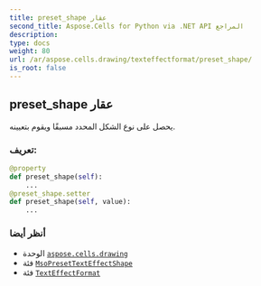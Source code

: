 ```yaml
---
title: preset_shape عقار
second_title: Aspose.Cells for Python via .NET API المراجع
description:
type: docs
weight: 80
url: /ar/aspose.cells.drawing/texteffectformat/preset_shape/
is_root: false
---
```

##  preset_shape عقار

يحصل على نوع الشكل المحدد مسبقًا ويقوم بتعيينه.
###  تعريف:
```python
@property
def preset_shape(self):
    ...
@preset_shape.setter
def preset_shape(self, value):
    ...
```

###  أنظر أيضا
* الوحدة [`aspose.cells.drawing`](../../)
* فئة [`MsoPresetTextEffectShape`](/cells/python-net/ar/aspose.cells.drawing/msopresettexteffectshape)
* فئة [`TextEffectFormat`](/cells/python-net/ar/aspose.cells.drawing/texteffectformat)
